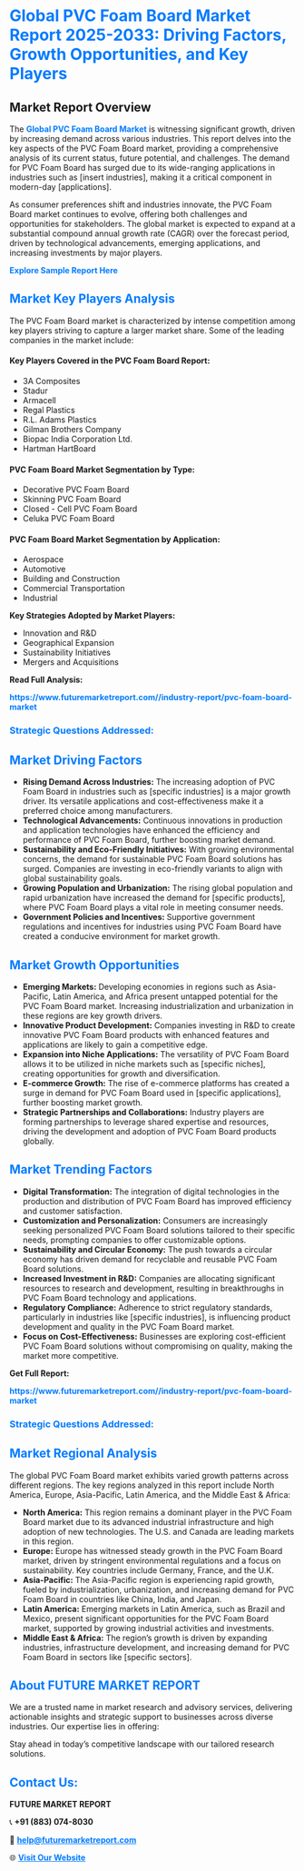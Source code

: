 <h1 style="color: #007BFF;">Global PVC Foam Board Market Report 2025-2033: Driving Factors, Growth Opportunities, and Key Players</h1>

<section id="overview">
<h2>Market Report Overview</h2>
<p>The <a href="https://www.futuremarketreport.com//industry-report/pvc-foam-board-market" style="color: #007BFF; text-decoration: none;"><strong>Global PVC Foam Board Market</strong></a> is witnessing significant growth, driven by increasing demand across various industries. This report delves into the key aspects of the PVC Foam Board market, providing a comprehensive analysis of its current status, future potential, and challenges. The demand for PVC Foam Board has surged due to its wide-ranging applications in industries such as [insert industries], making it a critical component in modern-day [applications].</p>
<p>As consumer preferences shift and industries innovate, the PVC Foam Board market continues to evolve, offering both challenges and opportunities for stakeholders. The global market is expected to expand at a substantial compound annual growth rate (CAGR) over the forecast period, driven by technological advancements, emerging applications, and increasing investments by major players.</p>
</section>

<section id="overview">
<p><a href="https://www.futuremarketreport.com//request-sample/reportId=58227" style="color: #007BFF; text-decoration: none;"><strong>Explore Sample Report Here</strong></a></p>
</section>

<section id="key-players">
<h2 style="color: #007BFF;">Market Key Players Analysis</h2>
<p>The PVC Foam Board market is characterized by intense competition among key players striving to capture a larger market share. Some of the leading companies in the market include:</p>
<h4>Key Players Covered in the PVC Foam Board Report:</h4>
<ul><li>3A Composites</li><li>Stadur</li><li>Armacell</li><li>Regal Plastics</li><li>R.L. Adams Plastics</li><li>Gilman Brothers Company</li><li>Biopac India Corporation Ltd.</li><li>Hartman HartBoard</li></ul>
<h4>PVC Foam Board Market Segmentation by Type:</h4>
<ul><li>Decorative PVC Foam Board</li><li>Skinning PVC Foam Board</li><li>Closed - Cell PVC Foam Board</li><li>Celuka PVC Foam Board</li></ul>

<h4>PVC Foam Board Market Segmentation by Application:</h4>
<ul><li>Aerospace</li><li>Automotive</li><li>Building and Construction</li><li>Commercial Transportation</li><li>Industrial</li></ul>
<p><strong>Key Strategies Adopted by Market Players:</strong></p>
<ul>
<li>Innovation and R&D</li>
<li>Geographical Expansion</li>
<li>Sustainability Initiatives</li>
<li>Mergers and Acquisitions</li>
</ul>
</section>

<section>
<p><strong>Read Full Analysis: </strong></p><a href="https://www.futuremarketreport.com//industry-report/pvc-foam-board-market" style="color: #007BFF; text-decoration: none;"><strong>https://www.futuremarketreport.com//industry-report/pvc-foam-board-market</strong></a>
<h3 style="color: #007BFF;">Strategic Questions Addressed:</h3>
</section>

<section id="driving-factors">
<h2 style="color: #007BFF;">Market Driving Factors</h2>
<ul>
<li><strong>Rising Demand Across Industries:</strong> The increasing adoption of PVC Foam Board in industries such as [specific industries] is a major growth driver. Its versatile applications and cost-effectiveness make it a preferred choice among manufacturers.</li>
<li><strong>Technological Advancements:</strong> Continuous innovations in production and application technologies have enhanced the efficiency and performance of PVC Foam Board, further boosting market demand.</li>
<li><strong>Sustainability and Eco-Friendly Initiatives:</strong> With growing environmental concerns, the demand for sustainable PVC Foam Board solutions has surged. Companies are investing in eco-friendly variants to align with global sustainability goals.</li>
<li><strong>Growing Population and Urbanization:</strong> The rising global population and rapid urbanization have increased the demand for [specific products], where PVC Foam Board plays a vital role in meeting consumer needs.</li>
<li><strong>Government Policies and Incentives:</strong> Supportive government regulations and incentives for industries using PVC Foam Board have created a conducive environment for market growth.</li>
</ul>
</section>

<section id="growth-opportunities">
<h2 style="color: #007BFF;">Market Growth Opportunities</h2>
<ul>
<li><strong>Emerging Markets:</strong> Developing economies in regions such as Asia-Pacific, Latin America, and Africa present untapped potential for the PVC Foam Board market. Increasing industrialization and urbanization in these regions are key growth drivers.</li>
<li><strong>Innovative Product Development:</strong> Companies investing in R&D to create innovative PVC Foam Board products with enhanced features and applications are likely to gain a competitive edge.</li>
<li><strong>Expansion into Niche Applications:</strong> The versatility of PVC Foam Board allows it to be utilized in niche markets such as [specific niches], creating opportunities for growth and diversification.</li>
<li><strong>E-commerce Growth:</strong> The rise of e-commerce platforms has created a surge in demand for PVC Foam Board used in [specific applications], further boosting market growth.</li>
<li><strong>Strategic Partnerships and Collaborations:</strong> Industry players are forming partnerships to leverage shared expertise and resources, driving the development and adoption of PVC Foam Board products globally.</li>
</ul>
</section>

<section id="trending-factors">
<h2 style="color: #007BFF;">Market Trending Factors</h2>
<ul>
<li><strong>Digital Transformation:</strong> The integration of digital technologies in the production and distribution of PVC Foam Board has improved efficiency and customer satisfaction.</li>
<li><strong>Customization and Personalization:</strong> Consumers are increasingly seeking personalized PVC Foam Board solutions tailored to their specific needs, prompting companies to offer customizable options.</li>
<li><strong>Sustainability and Circular Economy:</strong> The push towards a circular economy has driven demand for recyclable and reusable PVC Foam Board solutions.</li>
<li><strong>Increased Investment in R&D:</strong> Companies are allocating significant resources to research and development, resulting in breakthroughs in PVC Foam Board technology and applications.</li>
<li><strong>Regulatory Compliance:</strong> Adherence to strict regulatory standards, particularly in industries like [specific industries], is influencing product development and quality in the PVC Foam Board market.</li>
<li><strong>Focus on Cost-Effectiveness:</strong> Businesses are exploring cost-efficient PVC Foam Board solutions without compromising on quality, making the market more competitive.</li>
</ul>
</section>

<section>
<p><strong>Get Full Report: </strong></p><a href="https://www.futuremarketreport.com//industry-report/pvc-foam-board-market" style="color: #007BFF; text-decoration: none;"><strong>https://www.futuremarketreport.com//industry-report/pvc-foam-board-market</strong></a>
<h3 style="color: #007BFF;">Strategic Questions Addressed:</h3>
</section>


<section id="regional-analysis">
<h2 style="color: #007BFF;">Market Regional Analysis</h2>
<p>The global PVC Foam Board market exhibits varied growth patterns across different regions. The key regions analyzed in this report include North America, Europe, Asia-Pacific, Latin America, and the Middle East & Africa:</p>
<ul>
<li><strong>North America:</strong> This region remains a dominant player in the PVC Foam Board market due to its advanced industrial infrastructure and high adoption of new technologies. The U.S. and Canada are leading markets in this region.</li>
<li><strong>Europe:</strong> Europe has witnessed steady growth in the PVC Foam Board market, driven by stringent environmental regulations and a focus on sustainability. Key countries include Germany, France, and the U.K.</li>
<li><strong>Asia-Pacific:</strong> The Asia-Pacific region is experiencing rapid growth, fueled by industrialization, urbanization, and increasing demand for PVC Foam Board in countries like China, India, and Japan.</li>
<li><strong>Latin America:</strong> Emerging markets in Latin America, such as Brazil and Mexico, present significant opportunities for the PVC Foam Board market, supported by growing industrial activities and investments.</li>
<li><strong>Middle East & Africa:</strong> The region’s growth is driven by expanding industries, infrastructure development, and increasing demand for PVC Foam Board in sectors like [specific sectors].</li>
</ul>
</section>

<footer>
<h2 style="color: #007BFF;">About FUTURE MARKET REPORT</h2>
<p>We are a trusted name in market research and advisory services, delivering actionable insights and strategic support to businesses across diverse industries. Our expertise lies in offering:</p>

<p>Stay ahead in today’s competitive landscape with our tailored research solutions.</p>

<h2 style="color: #007BFF;">Contact Us:</h2>
<p><strong>FUTURE MARKET REPORT</strong></p>
<p>📞 <strong>+91 (883) 074-8030</strong></p>
<p>📧 <strong><a href="mailto:help@futuremarketreport.com" style="color: #007BFF;">help@futuremarketreport.com</a></strong></p>
<p>🌐 <strong><a href="https://www.futuremarketreport.com/" style="color: #007BFF;">Visit Our Website</a></strong></p>
</footer>